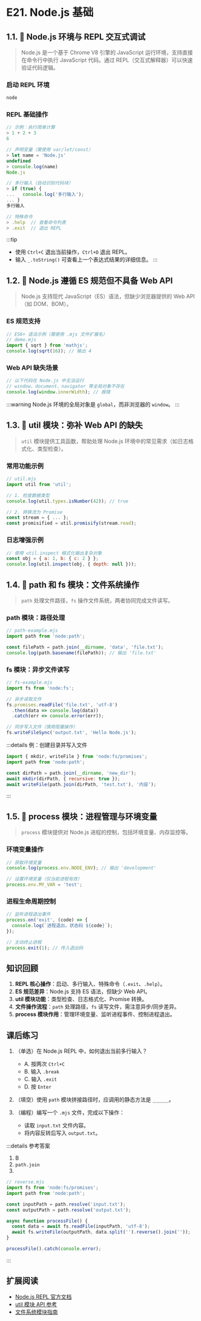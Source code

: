 # E21. Node.js 基础

## 1.1. 🌟 Node.js 环境与 REPL 交互式调试

> Node.js 是一个基于 Chrome V8 引擎的 JavaScript 运行环境，支持直接在命令行中执行 JavaScript 代码。通过 REPL（交互式解释器）可以快速验证代码逻辑。

### 启动 REPL 环境
```bash
node
```

### REPL 基础操作
```javascript
// 示例：执行简单计算
> 1 + 2 + 3
6

// 声明变量（需使用 var/let/const）
> let name = 'Node.js'
undefined
> console.log(name)
Node.js

// 多行输入（自动识别代码块）
> if (true) {
...   console.log('多行输入');
... }
多行输入

// 特殊命令
> .help  // 查看命令列表
> .exit  // 退出 REPL
```

:::tip
- 使用 `Ctrl+C` 退出当前操作，`Ctrl+D` 退出 REPL。
- 输入 `_.toString()` 可查看上一个表达式结果的详细信息。
:::
## 1.2. 🌟 Node.js 遵循 ES 规范但不具备 Web API

> Node.js 支持现代 JavaScript（ES）语法，但缺少浏览器提供的 Web API（如 DOM、BOM）。

### ES 规范支持
```javascript
// ES6+ 语法示例（需使用 .mjs 文件扩展名）
// demo.mjs
import { sqrt } from 'mathjs';
console.log(sqrt(16)); // 输出 4
```

### Web API 缺失场景
```javascript
// 以下代码在 Node.js 中无法运行
// window、document、navigator 等全局对象不存在
console.log(window.innerWidth); // 报错
```

:::warning
Node.js 环境的全局对象是 `global`，而非浏览器的 `window`。
:::
## 1.3. 🌟 util 模块：弥补 Web API 的缺失

> `util` 模块提供工具函数，帮助处理 Node.js 环境中的常见需求（如日志格式化、类型检查）。

### 常用功能示例
```javascript
// util.mjs
import util from 'util';

// 1. 检查数据类型
console.log(util.types.isNumber(42)); // true

// 2. 转换流为 Promise
const stream = { ... };
const promisified = util.promisify(stream.read);
```

### 日志增强示例
```javascript
// 使用 util.inspect 格式化输出复杂对象
const obj = { a: 1, b: { c: 2 } };
console.log(util.inspect(obj, { depth: null }));
```
## 1.4. 🌟 path 和 fs 模块：文件系统操作

> `path` 处理文件路径，`fs` 操作文件系统，两者协同完成文件读写。

### path 模块：路径处理
```javascript
// path-example.mjs
import path from 'node:path';

const filePath = path.join(__dirname, 'data', 'file.txt');
console.log(path.basename(filePath)); // 输出 'file.txt'
```

### fs 模块：异步文件读写
```javascript
// fs-example.mjs
import fs from 'node:fs';

// 异步读取文件
fs.promises.readFile('file.txt', 'utf-8')
  .then(data => console.log(data))
  .catch(err => console.error(err));

// 同步写入文件（慎用阻塞操作）
fs.writeFileSync('output.txt', 'Hello Node.js');
```

:::details 例：创建目录并写入文件
```javascript
import { mkdir, writeFile } from 'node:fs/promises';
import path from 'node:path';

const dirPath = path.join(__dirname, 'new_dir');
await mkdir(dirPath, { recursive: true });
await writeFile(path.join(dirPath, 'test.txt'), '内容');
```
:::
## 1.5. 🌟 process 模块：进程管理与环境变量

> `process` 模块提供对 Node.js 进程的控制，包括环境变量、内存监控等。

### 环境变量操作
```javascript
// 获取环境变量
console.log(process.env.NODE_ENV); // 输出 'development'

// 设置环境变量（仅当前进程有效）
process.env.MY_VAR = 'test';
```

### 进程生命周期控制
```javascript
// 监听进程退出事件
process.on('exit', (code) => {
  console.log(`进程退出，状态码 ${code}`);
});

// 主动终止进程
process.exit(1); // 传入退出码
```
## 知识回顾

1. **REPL 核心操作**：启动、多行输入、特殊命令（`.exit`、`.help`）。
2. **ES 规范差异**：Node.js 支持 ES 语法，但缺少 Web API。
3. **util 模块功能**：类型检查、日志格式化、Promise 转换。
4. **文件操作流程**：`path` 处理路径，`fs` 读写文件，需注意异步/同步差异。
5. **process 模块作用**：管理环境变量、监听进程事件、控制进程退出。
## 课后练习

1. （单选）在 Node.js REPL 中，如何退出当前多行输入？
   - A. 按两次 `Ctrl+C`
   - B. 输入 `.break`
   - C. 输入 `.exit`
   - D. 按 `Enter`

2. （填空）使用 `path` 模块拼接路径时，应调用的静态方法是 `______`。

3. （编程）编写一个 `.mjs` 文件，完成以下操作：
   - 读取 `input.txt` 文件内容。
   - 将内容反转后写入 `output.txt`。

:::details 参考答案
1. B
2. `path.join`
3. 
```javascript
// reverse.mjs
import fs from 'node:fs/promises';
import path from 'node:path';

const inputPath = path.resolve('input.txt');
const outputPath = path.resolve('output.txt');

async function processFile() {
  const data = await fs.readFile(inputPath, 'utf-8');
  await fs.writeFile(outputPath, data.split('').reverse().join(''));
}

processFile().catch(console.error);
```
:::
## 扩展阅读
- [Node.js REPL 官方文档](https://nodejs.org/api/repl.html)
- [util 模块 API 参考](https://nodejs.org/api/util.html)
- [文件系统模块指南](https://nodejs.org/api/fs.html)
